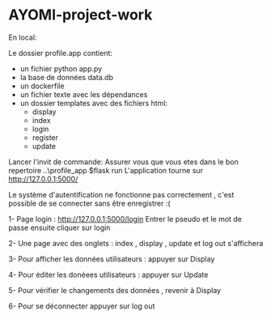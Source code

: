 # AYOMI-project-work

En local:

Le dossier profile.app contient:
- un fichier python app.py
- la base de données data.db
- un dockerfile
- un fichier texte avec les dépendances
- un dossier templates avec des fichiers html:
  * display
  * index
  * login
  * register
  * update

Lancer l'invit de commande: 
Assurer vous que vous etes dans le bon repertoire ..\profile_app
$flask run
L'application tourne sur http://127.0.0.1:5000/

Le système d'autentification ne fonctionne pas correctement , c'est possible de se connecter sans être enregistrer :(

1- Page login : http://127.0.0.1:5000/login
Entrer le pseudo et le mot de passe ensuite cliquer sur login

2- Une page avec des onglets : index , display , update et log out s'affichera

3- Pour afficher les données utilisateurs : appuyer sur Display

4- Pour éditer les donéees utilisateurs : appuyer sur Update

5- Pour vérifier le changements des données , revenir à Display

6- Pour se déconnecter appuyer sur log out 
